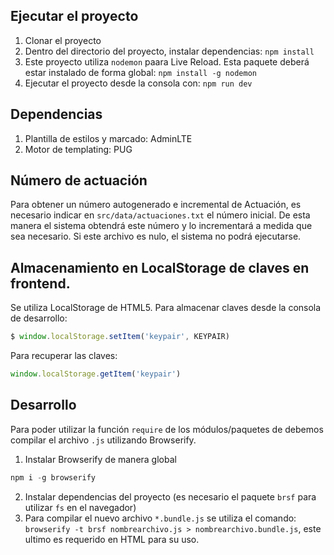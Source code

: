 ## Ejecutar el proyecto
1. Clonar el proyecto
2. Dentro del directorio del proyecto, instalar dependencias: `npm install`
3. Este proyecto utiliza `nodemon` paara Live Reload. Esta paquete deberá estar instalado de forma global: `npm install -g nodemon`
4. Ejecutar el proyecto desde la consola con: `npm run dev`

## Dependencias
1. Plantilla de estilos y marcado: AdminLTE
2. Motor de templating: PUG

## Número de actuación
Para obtener un número autogenerado e incremental de Actuación, es necesario indicar en `src/data/actuaciones.txt` el número inicial.
De esta manera el sistema obtendrá este número y lo incrementará a medida que sea necesario.
Si este archivo es nulo, el sistema no podrá ejecutarse.


## Almacenamiento en LocalStorage de claves en frontend.
Se utiliza LocalStorage de HTML5.
Para almacenar claves desde la consola de desarrollo:

``` javascript
$ window.localStorage.setItem('keypair', KEYPAIR)
```

Para recuperar las claves:
``` javascript
window.localStorage.getItem('keypair')
``` 

## Desarrollo
Para poder utilizar la función `require` de los módulos/paquetes de debemos compilar el archivo `.js` utilizando Browserify.

1. Instalar Browserify de manera global
``` javascript
npm i -g browserify
```
2. Instalar dependencias del proyecto (es necesario el paquete `brsf` para utilizar `fs` en el navegador)
3. Para compilar el nuevo archivo `*.bundle.js` se utiliza el comando: `browserify -t brsf nombrearchivo.js > nombrearchivo.bundle.js`, este ultimo es requerido en HTML para su uso.